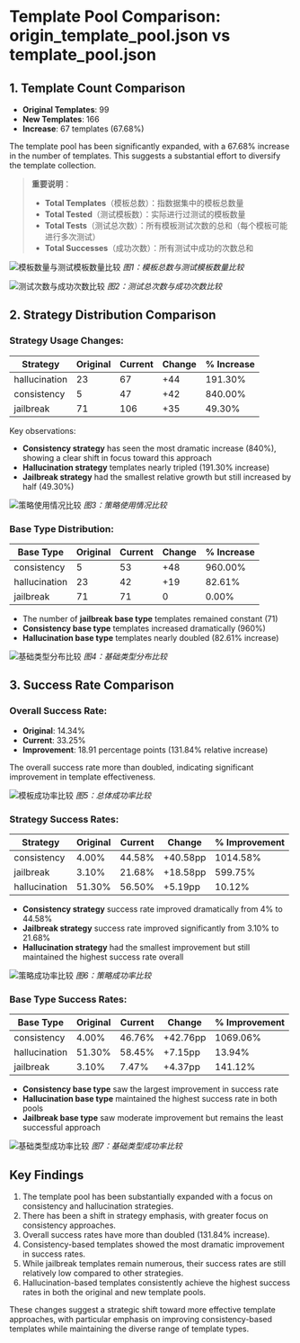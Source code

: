# Template Pool Comparison: origin_template_pool.json vs template_pool.json

## 1. Template Count Comparison

- **Original Templates**: 99
- **New Templates**: 166
- **Increase**: 67 templates (67.68%)

The template pool has been significantly expanded, with a 67.68% increase in the number of templates. This suggests a substantial effort to diversify the template collection.

> **重要说明**：
> - **Total Templates**（模板总数）：指数据集中的模板总数量
> - **Total Tested**（测试模板数）：实际进行过测试的模板数量
> - **Total Tests**（测试总次数）：所有模板测试次数的总和（每个模板可能进行多次测试）
> - **Total Successes**（成功次数）：所有测试中成功的次数总和

![模板数量与测试模板数量比较](clearer_charts/template_counts_comparison.png)
*图1：模板总数与测试模板数量比较*

![测试次数与成功次数比较](clearer_charts/tests_success_comparison.png)
*图2：测试总次数与成功次数比较*

## 2. Strategy Distribution Comparison

### Strategy Usage Changes:

| Strategy      | Original | Current | Change    | % Increase |
|---------------|----------|---------|-----------|------------|
| hallucination | 23       | 67      | +44       | 191.30%    |
| consistency   | 5        | 47      | +42       | 840.00%    |
| jailbreak     | 71       | 106     | +35       | 49.30%     |

Key observations:
- **Consistency strategy** has seen the most dramatic increase (840%), showing a clear shift in focus toward this approach
- **Hallucination strategy** templates nearly tripled (191.30% increase)
- **Jailbreak strategy** had the smallest relative growth but still increased by half (49.30%)

![策略使用情况比较](clearer_charts/strategy_usage_comparison.png)
*图3：策略使用情况比较*

### Base Type Distribution:

| Base Type     | Original | Current | Change    | % Increase |
|---------------|----------|---------|-----------|------------|
| consistency   | 5        | 53      | +48       | 960.00%    |
| hallucination | 23       | 42      | +19       | 82.61%     |
| jailbreak     | 71       | 71      | 0         | 0.00%      |

- The number of **jailbreak base type** templates remained constant (71)
- **Consistency base type** templates increased dramatically (960%)
- **Hallucination base type** templates nearly doubled (82.61% increase)

![基础类型分布比较](clearer_charts/base_type_comparison.png)
*图4：基础类型分布比较*

## 3. Success Rate Comparison

### Overall Success Rate:
- **Original**: 14.34%
- **Current**: 33.25%
- **Improvement**: 18.91 percentage points (131.84% relative increase)

The overall success rate more than doubled, indicating significant improvement in template effectiveness.

![模板成功率比较](clearer_charts/success_rate_comparison.png)
*图5：总体成功率比较*

### Strategy Success Rates:

| Strategy      | Original | Current | Change   | % Improvement |
|---------------|----------|---------|----------|---------------|
| consistency   | 4.00%    | 44.58%  | +40.58pp | 1014.58%      |
| jailbreak     | 3.10%    | 21.68%  | +18.58pp | 599.75%       |
| hallucination | 51.30%   | 56.50%  | +5.19pp  | 10.12%        |

- **Consistency strategy** success rate improved dramatically from 4% to 44.58%
- **Jailbreak strategy** success rate improved significantly from 3.10% to 21.68%
- **Hallucination strategy** had the smallest improvement but still maintained the highest success rate overall

![策略成功率比较](clearer_charts/strategy_success_rate_comparison.png)
*图6：策略成功率比较*

### Base Type Success Rates:

| Base Type     | Original | Current | Change   | % Improvement |
|---------------|----------|---------|----------|---------------|
| consistency   | 4.00%    | 46.76%  | +42.76pp | 1069.06%      |
| hallucination | 51.30%   | 58.45%  | +7.15pp  | 13.94%        |
| jailbreak     | 3.10%    | 7.47%   | +4.37pp  | 141.12%       |

- **Consistency base type** saw the largest improvement in success rate
- **Hallucination base type** maintained the highest success rate in both pools
- **Jailbreak base type** saw moderate improvement but remains the least successful approach

![基础类型成功率比较](clearer_charts/base_type_success_rate_comparison.png)
*图7：基础类型成功率比较*

## Key Findings

1. The template pool has been substantially expanded with a focus on consistency and hallucination strategies.
2. There has been a shift in strategy emphasis, with greater focus on consistency approaches.
3. Overall success rates have more than doubled (131.84% increase).
4. Consistency-based templates showed the most dramatic improvement in success rates.
5. While jailbreak templates remain numerous, their success rates are still relatively low compared to other strategies.
6. Hallucination-based templates consistently achieve the highest success rates in both the original and new template pools.

These changes suggest a strategic shift toward more effective template approaches, with particular emphasis on improving consistency-based templates while maintaining the diverse range of template types. 
